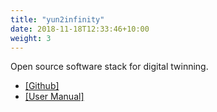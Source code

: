 ```yaml
---
title: "yun2infinity"
date: 2018-11-18T12:33:46+10:00
weight: 3
---
```


 Open source software stack for digital twinning. 
 
 - <a href="https://github.com/chenkianwee/yun2infinity" target="_blank">[Github]</a> 
 - <a href="https://chenkianwee.github.io/yun2infinity" target="_blank">[User Manual]</a>
